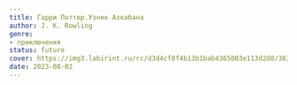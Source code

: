 ```yaml
---
title: Гарри Поттер.Узник Азкабана
author: J. K. Rowling
genre:
- приключения
status: future
cover: https://img3.labirint.ru/rc/d3d4cf8f4b13b1bab4365003e113d2d8/363x561q80/books1/5323/cover.jpg?1422369251
date: 2023-08-02
---
```


